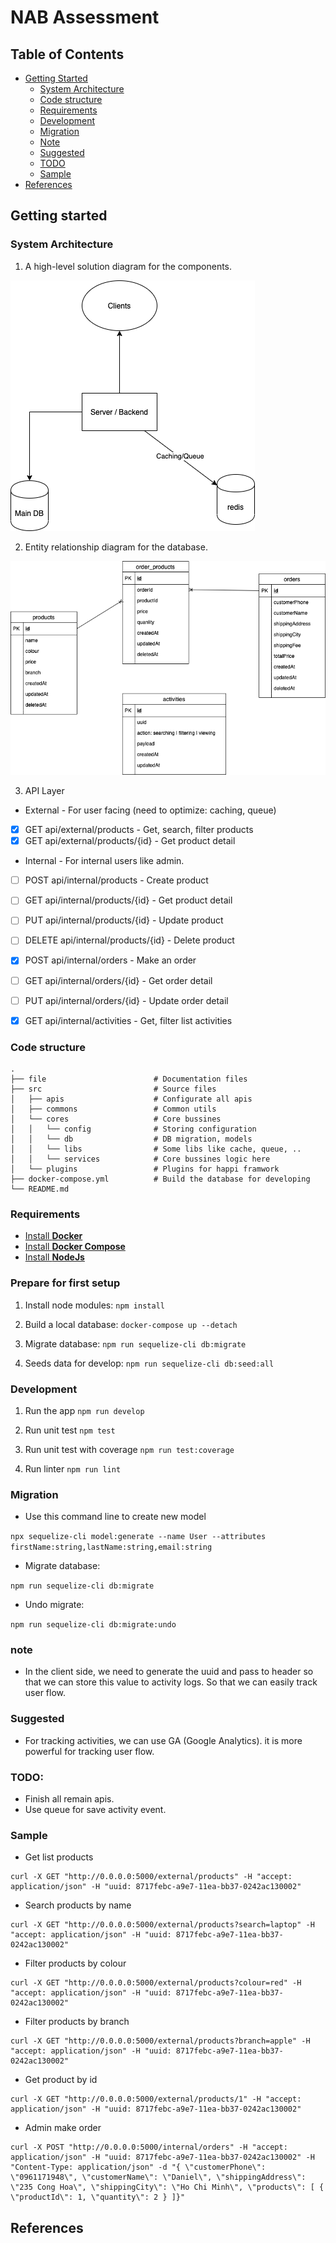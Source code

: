 # NAB Assessment

## Table of Contents

<!-- START doctoc generated TOC please keep comment here to allow auto update -->
<!-- DON'T EDIT THIS SECTION, INSTEAD RE-RUN doctoc TO UPDATE -->

- [Getting Started](#getting-started)
  - [System Architecture](#system-architecture)
  - [Code structure](#code-structure)
  - [Requirements](#requirements)
  - [Development](#development)
  - [Migration](#Migration)
  - [Note](#note)
  - [Suggested](#Suggested)
  - [TODO](#TODO)
  - [Sample](#sample)
- [References](#references)

<!-- END doctoc generated TOC please keep comment here to allow auto update -->

## Getting started

### System Architecture
1. A high-level solution diagram for the components.

![High-level solution diagram](./files/high-level_solution.png)

2. Entity relationship diagram for the database.

![Entity relationship diagram](./files/database.png)

3. API Layer

* External - For user facing (need to optimize: caching, queue)
- [x] GET api/external/products - Get, search, filter products
- [x] GET api/external/products/{id} - Get product detail

* Internal - For internal users like admin.
- [ ] POST api/internal/products - Create product
- [ ] GET api/internal/products/{id} - Get product detail
- [ ] PUT api/internal/products/{id} - Update product
- [ ] DELETE api/internal/products/{id} - Delete product
- [x] POST api/internal/orders - Make an order
- [ ] GET api/internal/orders/{id} - Get order detail
- [ ] PUT api/internal/orders/{id} - Update order detail
- [x] GET api/internal/activities - Get, filter list activities


### Code structure
    .
    ├── file                        # Documentation files
    ├── src                         # Source files
    │   ├── apis                    # Configurate all apis
    │   ├── commons                 # Common utils
    │   └── cores                   # Core bussines
    │   │   └── config              # Storing configuration
    │   │   └── db                  # DB migration, models
    │   │   └── libs                # Some libs like cache, queue, ..
    │   │   └── services            # Core bussines logic here
    │   └── plugins                 # Plugins for happi framwork
    ├── docker-compose.yml          # Build the database for developing
    └── README.md

### Requirements

- [Install **Docker**](https://docs.docker.com/install/)
- [Install **Docker Compose**](https://docs.docker.com/compose/install/)
- [Install **NodeJs**](https://nodejs.org/en/download/)

### Prepare for first setup

1. Install node modules: `npm install`

2. Build a local database: `docker-compose up --detach`

3. Migrate database: `npm run sequelize-cli db:migrate`

4. Seeds data for develop: `npm run sequelize-cli db:seed:all`

### Development

1. Run the app `npm run develop`

2. Run unit test `npm test`

3. Run unit test with coverage `npm run test:coverage`

4. Run linter `npm run lint`

### Migration
- Use this command line to create new model

`npx sequelize-cli model:generate --name User --attributes firstName:string,lastName:string,email:string`

- Migrate database:

`npm run sequelize-cli db:migrate`

- Undo migrate:

`npm run sequelize-cli db:migrate:undo`

### note
- In the client side, we need to generate the uuid and pass to header so that we can store this value to activity logs. So that we can easily track user flow.  

### Suggested
- For tracking activities, we can use GA (Google Analytics). it is more powerful for tracking user flow.

### TODO:
- Finish all remain apis.
- Use queue for save activity event.

### Sample
- Get list products
```
curl -X GET "http://0.0.0.0:5000/external/products" -H "accept: application/json" -H "uuid: 8717febc-a9e7-11ea-bb37-0242ac130002"
```

- Search products by name
```
curl -X GET "http://0.0.0.0:5000/external/products?search=laptop" -H "accept: application/json" -H "uuid: 8717febc-a9e7-11ea-bb37-0242ac130002"
```

- Filter products by colour
```
curl -X GET "http://0.0.0.0:5000/external/products?colour=red" -H "accept: application/json" -H "uuid: 8717febc-a9e7-11ea-bb37-0242ac130002"
```

- Filter products by branch
```
curl -X GET "http://0.0.0.0:5000/external/products?branch=apple" -H "accept: application/json" -H "uuid: 8717febc-a9e7-11ea-bb37-0242ac130002"
```

- Get product by id
```
curl -X GET "http://0.0.0.0:5000/external/products/1" -H "accept: application/json" -H "uuid: 8717febc-a9e7-11ea-bb37-0242ac130002"
```

- Admin make order
```
curl -X POST "http://0.0.0.0:5000/internal/orders" -H "accept: application/json" -H "uuid: 8717febc-a9e7-11ea-bb37-0242ac130002" -H "Content-Type: application/json" -d "{ \"customerPhone\": \"0961171948\", \"customerName\": \"Daniel\", \"shippingAddress\": \"235 Cong Hoa\", \"shippingCity\": \"Ho Chi Minh\", \"products\": [ { \"productId\": 1, \"quantity\": 2 } ]}"
```
## References
